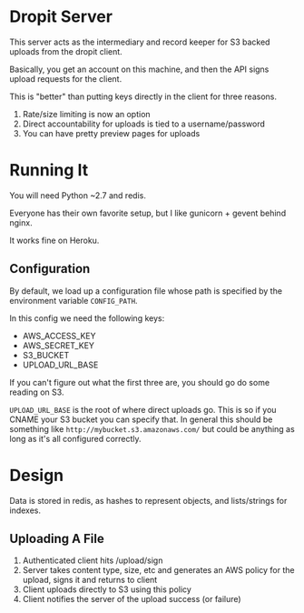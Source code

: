 # Dropit Server

This server acts as the intermediary and record keeper for S3 backed uploads from the dropit client.

Basically, you get an account on this machine, and then the API signs upload requests for the client.

This is "better" than putting keys directly in the client for three reasons.

  1. Rate/size limiting is now an option
  1. Direct accountability for uploads is tied to a username/password
  1. You can have pretty preview pages for uploads

# Running It

You will need Python ~2.7 and redis.

Everyone has their own favorite setup, but I like gunicorn + gevent behind nginx.

It works fine on Heroku.

## Configuration

By default, we load up a configuration file whose path is specified by the environment variable `CONFIG_PATH`.

In this config we need the following keys:

  * AWS_ACCESS_KEY
  * AWS_SECRET_KEY
  * S3_BUCKET
  * UPLOAD_URL_BASE
  
If you can't figure out what the first three are, you should go do some reading on S3.

`UPLOAD_URL_BASE` is the root of where direct uploads go.  This is so if you CNAME your S3 bucket you can specify that.
In general this should be something like `http://mybucket.s3.amazonaws.com/` but could be anything as long as it's all
configured correctly.

# Design

Data is stored in redis, as hashes to represent objects, and lists/strings for indexes.

## Uploading A File

  1. Authenticated client hits /upload/sign
  2. Server takes content type, size, etc and generates an AWS policy for the upload, signs it and returns to client
  3. Client uploads directly to S3 using this policy
  4. Client notifies the server of the upload success (or failure)
